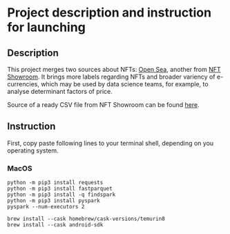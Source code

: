 # Project description and instruction for launching

## Description
This project merges two sources about NFTs: [Open Sea](https://opensea.io), another from [NFT Showroom](https://nftshowroom.com). It brings more labels regarding NFTs and broader variency of e-currencies, which may be used by data science teams, for example, to analyse determinant factors of price.

Source of a ready CSV file from NFT Showroom can be found [here](https://www.kaggle.com/datasets/vepnar/nft-art-dataset).

## Instruction
First, copy paste following lines to your terminal shell, depending on you operating system.

### MacOS
```
python -m pip3 install requests
python -m pip3 install fastparquet
python -m pip3 install -q findspark
python -m pip3 install pyspark
pyspark --num-executors 2

brew install --cask homebrew/cask-versions/temurin8
brew install --cask android-sdk
```
